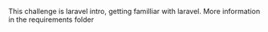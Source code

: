 This challenge is laravel intro, getting familliar with laravel. More information in the requirements folder